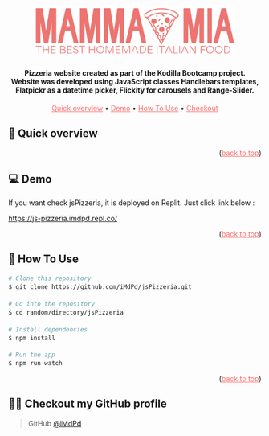 <a id="readme-top"></a>

<h1 align="center">
  <br>
 <img src="src/images/assets/Logo.png" alt="logo" width="400"></a>
</h1>

<h4  align="center">Pizzeria website created as part of the Kodilla Bootcamp project. <br /> Website was developed using JavaScript classes Handlebars templates,<br /> Flatpickr as a datetime picker, Flickity for carousels and Range-Slider.</h4>

<p align="center">
  <a style="color: #ff6b6b;" href="#overview">Quick overview</a> •
  <a style="color: #ff6b6b;" href="#demo">Demo</a> •
  <a style="color: #ff6b6b;" href="#how-to-use">How To Use</a> •
  <a style="color: #ff6b6b;" href="#profile">Checkout</a>
</p>

## 🚀 <a id="overview">Quick overview</a>

<p align="right">(<a style="color: #ff6b6b;" href="#readme-top">back to top</a>)</p>

## 💻 <a id="demo">Demo</a>

If you want check jsPizzeria, it is deployed on Replit. Just click link below :
<br />

https://js-pizzeria.imdpd.repl.co/

<p align="right">(<a style="color: #ff6b6b;" href="#readme-top">back to top</a>)</p>

## 💾 <a id="how-to-use">How To Use</a>

```bash
# Clone this repository
$ git clone https://github.com/iMdPd/jsPizzeria.git

# Go into the repository
$ cd random/directory/jsPizzeria

# Install dependencies
$ npm install

# Run the app
$ npm run watch
```

<p align="right">(<a style="color: #ff6b6b;" href="#readme-top">back to top</a>)</p>

## 🤙🏻 <a id="profile">Checkout my GitHub profile</a>

> GitHub [@iMdPd](https://github.com/iMdPd)
